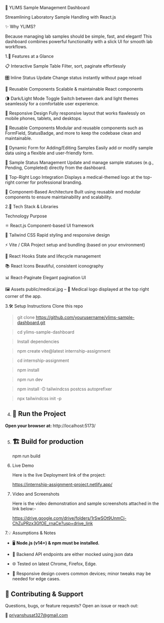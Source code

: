 🏥  YLIMS Sample Management Dashboard

Streamlining Laboratory Sample Handling with React.js

✨ Why YLIMS?

Because managing lab samples should be simple, fast, and elegant! This dashboard combines powerful functionality with a slick UI for smooth lab workflows.

1.🚀 Features at a Glance

📋 Interactive Sample Table	Filter, sort, paginate effortlessly

🎛️ Inline Status Update	Change status instantly without page reload

🔧 Reusable Components	Scalable & maintainable React components

🌗 Dark/Light Mode Toggle
Switch between dark and light themes seamlessly for a comfortable user experience.

📱 Responsive Design
Fully responsive layout that works flawlessly on mobile phones, tablets, and desktops.

🧩 Reusable Components
Modular and reusable components such as FormField, StatusBadge, and more to keep the codebase clean and maintainable.

📝 Dynamic Form for Adding/Editing Samples
Easily add or modify sample data using a flexible and user-friendly form.

🔄 Sample Status Management
Update and manage sample statuses (e.g., Pending, Completed) directly from the dashboard.

🏥 Top-Right Logo Integration
Displays a medical-themed logo at the top-right corner for professional branding.

🧱 Component-Based Architecture
Built using reusable and modular components to ensure maintainability and scalability.



2.🧰 Tech Stack & Libraries

Technology	Purpose

⚛️ React.js	Component-based UI framework

🎨 Tailwind CSS	Rapid styling and responsive design

⚡ Vite / CRA	Project setup and bundling (based on your environment)

🔁 React Hooks	State and lifecycle management

📚 React Icons	Beautiful, consistent iconography

📊 React-Paginate	Elegant pagination UI

🖼️ Assets
public/medical.jpg – 🏥 Medical logo displayed at the top right corner of the app.



3.🛠️ Setup Instructions
Clone this repo

>git clone https://github.com/yourusername/ylims-sample-dashboard.git

>cd ylims-sample-dashboard

>Install dependencies

>npm create vite@latest internship-assignment

>cd internship-assignment

>npm install

>npm run dev

>npm install -D tailwindcss postcss autoprefixer

>npx tailwindcss init -p


4. ## 🚀 Run the Project

**Open your browser at:**
   http://localhost:5173/


5. ## 🏗️ Build for production
    npm run build

6. Live Demo
   
   Here is the live Deployment link of the project:
   
   https://internship-assignment-project.netlify.app/


7. Video and Screenshots
  
   Here is the video demonstration and sample screenshots attached in the link below:-

   https://drive.google.com/drive/folders/1rSwSOt9UnmCj-ChZuPRzx3GfOE_rnaCe?usp=drive_link


7.💡 Assumptions & Notes

- 🖥️ **Node.js (v14+) & npm must be installed.**

- 🔗 Backend API endpoints are either mocked using json data

- 🌐 Tested on latest Chrome, Firefox, Edge.

- 📱 Responsive design covers common devices; minor tweaks may be needed for edge cases.



## 🤝 Contributing & Support

Questions, bugs, or feature requests? Open an issue or reach out:

📧 priyanshusat327@gmail.com
